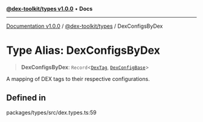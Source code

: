 [**@dex-toolkit/types v1.0.0**](../README.md) • **Docs**

***

[Documentation v1.0.0](../../../packages.md) / [@dex-toolkit/types](../README.md) / DexConfigsByDex

# Type Alias: DexConfigsByDex

> **DexConfigsByDex**: `Record`\<[`DexTag`](DexTag.md), [`DexConfigBase`](DexConfigBase.md)\>

A mapping of DEX tags to their respective configurations.

## Defined in

packages/types/src/dex.types.ts:59
